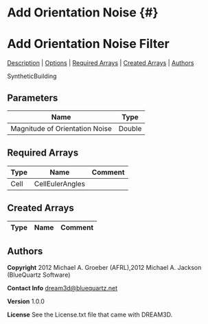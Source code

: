 
Add Orientation Noise {#}
======
<h1 class="pHeading1">Add Orientation Noise Filter</h1>
<p class="pCellBody">
<a href="../SyntheticBuildingFilters/AddOrientationNoise.html#wp2">Description</a>
| <a href="../SyntheticBuildingFilters/AddOrientationNoise.html#wp3">Options</a>
| <a href="../SyntheticBuildingFilters/AddOrientationNoise.html#wp4">Required Arrays</a>
| <a href="../SyntheticBuildingFilters/AddOrientationNoise.html#wp5">Created Arrays</a>
| <a href="../SyntheticBuildingFilters/AddOrientationNoise.html#wp1">Authors</a> 

SyntheticBuilding


## Parameters ##

| Name | Type |
|------|------|
| Magnitude of Orientation Noise | Double |

## Required Arrays ##

| Type | Name | Comment |
|------|------|---------|
| Cell | CellEulerAngles |  |

## Created Arrays ##

| Type | Name | Comment |
|------|------|---------|
## Authors ##

**Copyright** 2012 Michael A. Groeber (AFRL),2012 Michael A. Jackson (BlueQuartz Software)

**Contact Info** dream3d@bluequartz.net

**Version** 1.0.0

**License**  See the License.txt file that came with DREAM3D.



